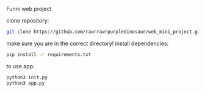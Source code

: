 Funni web project

clone repository: 
```bash
git clone https://github.com/rawrrawrpurpledinosaur/web_mini_project.git
```
make sure you are in the correct directory! 
install dependencies: 
```bash
pip install -r requirements.txt
```
to use app: 
```bash
python3 init.py
python3 app.py
```
